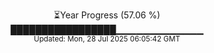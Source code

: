 <p align="center">
⏳Year Progress (57.06 %)<br>
█████████████████▁▁▁▁▁▁▁▁▁▁▁▁▁ <br>
<sub>Updated: Mon, 28 Jul 2025 06:05:42 GMT</sub>
</p>

